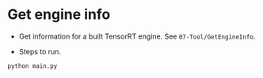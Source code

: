 # Get engine info

+ Get information for a built TensorRT engine. See `07-Tool/GetEngineInfo`.

+ Steps to run.

```bash
python main.py
```
